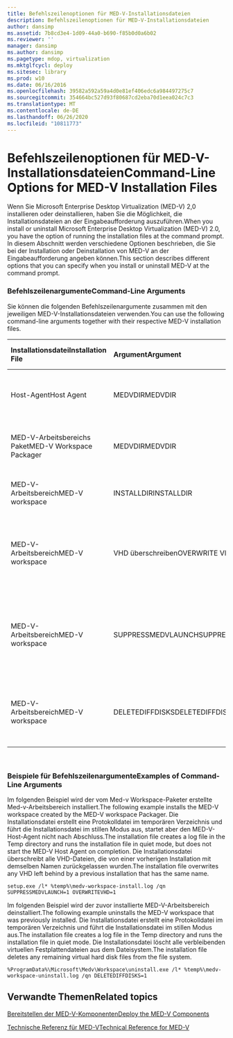 ```yaml
---
title: Befehlszeilenoptionen für MED-V-Installationsdateien
description: Befehlszeilenoptionen für MED-V-Installationsdateien
author: dansimp
ms.assetid: 7b8cd3e4-1d09-44a0-b690-f85b0d0a6b02
ms.reviewer: ''
manager: dansimp
ms.author: dansimp
ms.pagetype: mdop, virtualization
ms.mktglfcycl: deploy
ms.sitesec: library
ms.prod: w10
ms.date: 06/16/2016
ms.openlocfilehash: 39582a592a59a4d0e81ef406edc6a984497275c7
ms.sourcegitcommit: 354664bc527d93f80687cd2eba70d1eea024c7c3
ms.translationtype: MT
ms.contentlocale: de-DE
ms.lasthandoff: 06/26/2020
ms.locfileid: "10811773"
---
```

# <span data-ttu-id="dcd81-103">Befehlszeilenoptionen für MED-V-Installationsdateien</span><span class="sxs-lookup"><span data-stu-id="dcd81-103">Command-Line Options for MED-V Installation Files</span></span>


<span data-ttu-id="dcd81-104">Wenn Sie Microsoft Enterprise Desktop Virtualization (MED-V) 2,0 installieren oder deinstallieren, haben Sie die Möglichkeit, die Installationsdateien an der Eingabeaufforderung auszuführen.</span><span class="sxs-lookup"><span data-stu-id="dcd81-104">When you install or uninstall Microsoft Enterprise Desktop Virtualization (MED-V) 2.0, you have the option of running the installation files at the command prompt.</span></span> <span data-ttu-id="dcd81-105">In diesem Abschnitt werden verschiedene Optionen beschrieben, die Sie bei der Installation oder Deinstallation von MED-V an der Eingabeaufforderung angeben können.</span><span class="sxs-lookup"><span data-stu-id="dcd81-105">This section describes different options that you can specify when you install or uninstall MED-V at the command prompt.</span></span>

### <span data-ttu-id="dcd81-106">Befehlszeilenargumente</span><span class="sxs-lookup"><span data-stu-id="dcd81-106">Command-Line Arguments</span></span>

<span data-ttu-id="dcd81-107">Sie können die folgenden Befehlszeilenargumente zusammen mit den jeweiligen MED-V-Installationsdateien verwenden.</span><span class="sxs-lookup"><span data-stu-id="dcd81-107">You can use the following command-line arguments together with their respective MED-V installation files.</span></span>

<table style="width:100%;">
<colgroup>
<col width="16%" />
<col width="16%" />
<col width="16%" />
<col width="16%" />
<col width="16%" />
<col width="16%" />
</colgroup>
<thead>
<tr class="header">
<th align="left"><span data-ttu-id="dcd81-108">Installationsdatei</span><span class="sxs-lookup"><span data-stu-id="dcd81-108">Installation File</span></span></th>
<th align="left"><span data-ttu-id="dcd81-109">Argument</span><span class="sxs-lookup"><span data-stu-id="dcd81-109">Argument</span></span></th>
<th align="left"><span data-ttu-id="dcd81-110">Akzeptierte Werte</span><span class="sxs-lookup"><span data-stu-id="dcd81-110">Accepted Values</span></span></th>
<th align="left"><span data-ttu-id="dcd81-111">Typ</span><span class="sxs-lookup"><span data-stu-id="dcd81-111">Type</span></span></th>
<th align="left"><span data-ttu-id="dcd81-112">Beschreibung</span><span class="sxs-lookup"><span data-stu-id="dcd81-112">Description</span></span></th>
<th align="left"><span data-ttu-id="dcd81-113">Standard</span><span class="sxs-lookup"><span data-stu-id="dcd81-113">Default</span></span></th>
</tr>
</thead>
<tbody>
<tr class="odd">
<td align="left"><p><span data-ttu-id="dcd81-114">Host-Agent</span><span class="sxs-lookup"><span data-stu-id="dcd81-114">Host Agent</span></span></p></td>
<td align="left"><p><span data-ttu-id="dcd81-115">MEDVDIR</span><span class="sxs-lookup"><span data-stu-id="dcd81-115">MEDVDIR</span></span></p></td>
<td align="left"><p><span data-ttu-id="dcd81-116">&lt;Installationspfad&gt;</span><span class="sxs-lookup"><span data-stu-id="dcd81-116">&lt;install path&gt;</span></span></p></td>
<td align="left"><p><span data-ttu-id="dcd81-117">Installation</span><span class="sxs-lookup"><span data-stu-id="dcd81-117">Installation</span></span></p></td>
<td align="left"><p><span data-ttu-id="dcd81-118">Installiertes Verzeichnis ändern</span><span class="sxs-lookup"><span data-stu-id="dcd81-118">Change installed directory</span></span></p></td>
<td align="left"><p><span data-ttu-id="dcd81-119">Die Installation wechselt zu Programme\Microsoft Enterprise Desktop Virtualization.</span><span class="sxs-lookup"><span data-stu-id="dcd81-119">Installation goes to Program Files\Microsoft Enterprise Desktop Virtualization.</span></span></p></td>
</tr>
<tr class="even">
<td align="left"><p><span data-ttu-id="dcd81-120">MED-V-Arbeitsbereichs Paket</span><span class="sxs-lookup"><span data-stu-id="dcd81-120">MED-V Workspace Packager</span></span></p></td>
<td align="left"><p><span data-ttu-id="dcd81-121">MEDVDIR</span><span class="sxs-lookup"><span data-stu-id="dcd81-121">MEDVDIR</span></span></p></td>
<td align="left"><p><span data-ttu-id="dcd81-122">&lt;Installationspfad&gt;</span><span class="sxs-lookup"><span data-stu-id="dcd81-122">&lt;install path&gt;</span></span></p></td>
<td align="left"><p><span data-ttu-id="dcd81-123">Installation</span><span class="sxs-lookup"><span data-stu-id="dcd81-123">Installation</span></span></p></td>
<td align="left"><p><span data-ttu-id="dcd81-124">Installiertes Verzeichnis ändern</span><span class="sxs-lookup"><span data-stu-id="dcd81-124">Change installed directory</span></span></p></td>
<td align="left"><p><span data-ttu-id="dcd81-125">Die Installation wechselt zu Programme\Microsoft Enterprise Desktop Virtualization.</span><span class="sxs-lookup"><span data-stu-id="dcd81-125">Installation goes to Program Files\Microsoft Enterprise Desktop Virtualization.</span></span></p></td>
</tr>
<tr class="odd">
<td align="left"><p><span data-ttu-id="dcd81-126">MED-V-Arbeitsbereich</span><span class="sxs-lookup"><span data-stu-id="dcd81-126">MED-V workspace</span></span></p></td>
<td align="left"><p><span data-ttu-id="dcd81-127">INSTALLDIR</span><span class="sxs-lookup"><span data-stu-id="dcd81-127">INSTALLDIR</span></span></p></td>
<td align="left"><p><span data-ttu-id="dcd81-128">&lt;Installationspfad&gt;</span><span class="sxs-lookup"><span data-stu-id="dcd81-128">&lt;install path&gt;</span></span></p></td>
<td align="left"><p><span data-ttu-id="dcd81-129">Installation</span><span class="sxs-lookup"><span data-stu-id="dcd81-129">Installation</span></span></p></td>
<td align="left"><p><span data-ttu-id="dcd81-130">Installiertes Verzeichnis ändern</span><span class="sxs-lookup"><span data-stu-id="dcd81-130">Change installed directory</span></span></p></td>
<td align="left"><p><span data-ttu-id="dcd81-131">Die Installation geht zu ProgramData\Microsoft\Medv\Workspace.</span><span class="sxs-lookup"><span data-stu-id="dcd81-131">Installation goes to ProgramData\Microsoft\Medv\Workspace.</span></span></p></td>
</tr>
<tr class="even">
<td align="left"><p><span data-ttu-id="dcd81-132">MED-V-Arbeitsbereich</span><span class="sxs-lookup"><span data-stu-id="dcd81-132">MED-V workspace</span></span></p></td>
<td align="left"><p><span data-ttu-id="dcd81-133">VHD überschreiben</span><span class="sxs-lookup"><span data-stu-id="dcd81-133">OVERWRITE VHD</span></span></p></td>
<td align="left"><p><span data-ttu-id="dcd81-134">0 oder 1</span><span class="sxs-lookup"><span data-stu-id="dcd81-134">0 or 1</span></span></p></td>
<td align="left"><p><span data-ttu-id="dcd81-135">Installation</span><span class="sxs-lookup"><span data-stu-id="dcd81-135">Installation</span></span></p></td>
<td align="left"><p><span data-ttu-id="dcd81-136">Fehler bei der Installation, wenn VHD vorhanden ist (0) oder vorhandene VHD überschrieben wird (1).</span><span class="sxs-lookup"><span data-stu-id="dcd81-136">Fail installation if VHD exists(0) or overwrite existing VHD(1).</span></span></p></td>
<td align="left"><p><span data-ttu-id="dcd81-137">Overwrite tritt nicht auf, und die Installation schlägt fehl, wenn bereits eine virtuelle Festplatte (VHD) vorhanden ist.</span><span class="sxs-lookup"><span data-stu-id="dcd81-137">Overwrite does not occur and installation fails if a virtual hard disk (VHD) already exists.</span></span></p></td>
</tr>
<tr class="odd">
<td align="left"><p><span data-ttu-id="dcd81-138">MED-V-Arbeitsbereich</span><span class="sxs-lookup"><span data-stu-id="dcd81-138">MED-V workspace</span></span></p></td>
<td align="left"><p><span data-ttu-id="dcd81-139">SUPPRESSMEDVLAUNCH</span><span class="sxs-lookup"><span data-stu-id="dcd81-139">SUPPRESSMEDVLAUNCH</span></span></p></td>
<td align="left"><p><span data-ttu-id="dcd81-140">0 oder 1</span><span class="sxs-lookup"><span data-stu-id="dcd81-140">0 or 1</span></span></p></td>
<td align="left"><p><span data-ttu-id="dcd81-141">Installation</span><span class="sxs-lookup"><span data-stu-id="dcd81-141">Installation</span></span></p></td>
<td align="left"><p><span data-ttu-id="dcd81-142">Starten Sie (0) oder starten Sie (1) med-v nach der Installation von Med-v Workspace nicht.</span><span class="sxs-lookup"><span data-stu-id="dcd81-142">Start(0) or do not start(1) MED-V after MED-V workspace is installed.</span></span></p></td>
<td align="left"><p><span data-ttu-id="dcd81-143">Wenn der Med-v-Arbeitsbereich mit der Benutzeroberfläche (UI) installiert wurde, steuert ein Kontrollkästchen auf der <strong> Seite fertig stellen, </strong> ob Med-v gestartet werden soll.</span><span class="sxs-lookup"><span data-stu-id="dcd81-143">If the MED-V workspace was installed with the user interface (UI), a check box on the <strong>Finish</strong> page controls whether to start MED-V.</span></span></p></td>
</tr>
<tr class="even">
<td align="left"><p><span data-ttu-id="dcd81-144">MED-V-Arbeitsbereich</span><span class="sxs-lookup"><span data-stu-id="dcd81-144">MED-V workspace</span></span></p></td>
<td align="left"><p><span data-ttu-id="dcd81-145">DELETEDIFFDISKS</span><span class="sxs-lookup"><span data-stu-id="dcd81-145">DELETEDIFFDISKS</span></span></p></td>
<td align="left"><p><span data-ttu-id="dcd81-146">0 oder 1</span><span class="sxs-lookup"><span data-stu-id="dcd81-146">0 or 1</span></span></p></td>
<td align="left"><p><span data-ttu-id="dcd81-147">Deinstallation</span><span class="sxs-lookup"><span data-stu-id="dcd81-147">Uninstallation</span></span></p></td>
<td align="left"><p><span data-ttu-id="dcd81-148">Von MED-V erstellte virtuelle Festplatten beibehalten (0) oder löschen (1)</span><span class="sxs-lookup"><span data-stu-id="dcd81-148">Keep(0) or delete(1) VHDs created by MED-V</span></span></p></td>
<td align="left"><p><span data-ttu-id="dcd81-149">Keine virtuellen Festplatten werden gelöscht.</span><span class="sxs-lookup"><span data-stu-id="dcd81-149">No VHDs are deleted.</span></span></p></td>
</tr>
</tbody>
</table>

 

### <span data-ttu-id="dcd81-150">Beispiele für Befehlszeilenargumente</span><span class="sxs-lookup"><span data-stu-id="dcd81-150">Examples of Command-Line Arguments</span></span>

<span data-ttu-id="dcd81-151">Im folgenden Beispiel wird der vom Med-v Workspace-Paketer erstellte Med-v-Arbeitsbereich installiert.</span><span class="sxs-lookup"><span data-stu-id="dcd81-151">The following example installs the MED-V workspace created by the MED-V workspace Packager.</span></span> <span data-ttu-id="dcd81-152">Die Installationsdatei erstellt eine Protokolldatei im temporären Verzeichnis und führt die Installationsdatei im stillen Modus aus, startet aber den MED-V-Host-Agent nicht nach Abschluss.</span><span class="sxs-lookup"><span data-stu-id="dcd81-152">The installation file creates a log file in the Temp directory and runs the installation file in quiet mode, but does not start the MED-V Host Agent on completion.</span></span> <span data-ttu-id="dcd81-153">Die Installationsdatei überschreibt alle VHD-Dateien, die von einer vorherigen Installation mit demselben Namen zurückgelassen wurden.</span><span class="sxs-lookup"><span data-stu-id="dcd81-153">The installation file overwrites any VHD left behind by a previous installation that has the same name.</span></span>

``` syntax
setup.exe /l* %temp%\medv-workspace-install.log /qn SUPPRESSMEDVLAUNCH=1 OVERWRITEVHD=1
```

<span data-ttu-id="dcd81-154">Im folgenden Beispiel wird der zuvor installierte MED-V-Arbeitsbereich deinstalliert.</span><span class="sxs-lookup"><span data-stu-id="dcd81-154">The following example uninstalls the MED-V workspace that was previously installed.</span></span> <span data-ttu-id="dcd81-155">Die Installationsdatei erstellt eine Protokolldatei im temporären Verzeichnis und führt die Installationsdatei im stillen Modus aus.</span><span class="sxs-lookup"><span data-stu-id="dcd81-155">The installation file creates a log file in the Temp directory and runs the installation file in quiet mode.</span></span> <span data-ttu-id="dcd81-156">Die Installationsdatei löscht alle verbleibenden virtuellen Festplattendateien aus dem Dateisystem.</span><span class="sxs-lookup"><span data-stu-id="dcd81-156">The installation file deletes any remaining virtual hard disk files from the file system.</span></span>

``` syntax
%ProgramData%\Microsoft\Medv\Workspace\uninstall.exe /l* %temp%\medv-workspace-uninstall.log /qn DELETEDIFFDISKS=1
```

## <span data-ttu-id="dcd81-157">Verwandte Themen</span><span class="sxs-lookup"><span data-stu-id="dcd81-157">Related topics</span></span>


[<span data-ttu-id="dcd81-158">Bereitstellen der MED-V-Komponenten</span><span class="sxs-lookup"><span data-stu-id="dcd81-158">Deploy the MED-V Components</span></span>](deploy-the-med-v-components.md)

[<span data-ttu-id="dcd81-159">Technische Referenz für MED-V</span><span class="sxs-lookup"><span data-stu-id="dcd81-159">Technical Reference for MED-V</span></span>](technical-reference-for-med-v.md)

 

 





